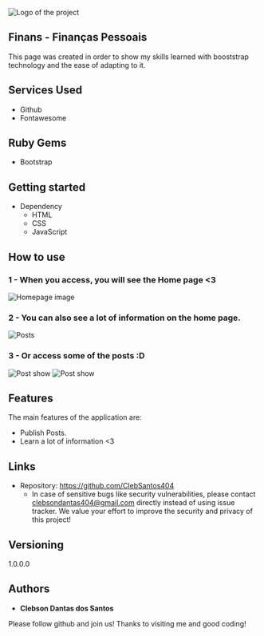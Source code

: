 ![Logo of the project](https://scontent.xx.fbcdn.net/v/t1.15752-9/361907117_790424922781879_3368269427361127900_n.png?stp=dst-png_p403x403&_nc_cat=100&cb=99be929b-3346023f&ccb=1-7&_nc_sid=aee45a&_nc_ohc=NRYmq6S1J9EAX_nbXmL&_nc_ad=z-m&_nc_cid=0&_nc_ht=scontent.xx&oh=03_AdQjBzXzOW1qeAeAQ38Rsm7MJPAN_xgOlsrXCf04ZqS3KQ&oe=64DF004C)


## Finans - Finanças Pessoais
This page was created in order to show my skills learned with booststrap technology and the ease of adapting to it.


## Services Used

* Github
* Fontawesome

## Ruby Gems

* Bootstrap


## Getting started

* Dependency
  - HTML  
  - CSS
  - JavaScript


## How to use

### 1 - When you access, you will see the Home page <3

![Homepage image](https://scontent.xx.fbcdn.net/v/t1.15752-9/361907117_790424922781879_3368269427361127900_n.png?stp=dst-png_p403x403&_nc_cat=100&cb=99be929b-3346023f&ccb=1-7&_nc_sid=aee45a&_nc_ohc=NRYmq6S1J9EAX_nbXmL&_nc_ad=z-m&_nc_cid=0&_nc_ht=scontent.xx&oh=03_AdQjBzXzOW1qeAeAQ38Rsm7MJPAN_xgOlsrXCf04ZqS3KQ&oe=64DF004C)

### 2 - You can also see a lot of information on the home page.

![Posts](https://scontent.xx.fbcdn.net/v/t1.15752-9/361955748_1004300464269338_8123727424366031174_n.png?stp=dst-png_p851x315&_nc_cat=111&cb=99be929b-3346023f&ccb=1-7&_nc_sid=aee45a&_nc_ohc=bQLSoePJAcYAX_UADMJ&_nc_ad=z-m&_nc_cid=0&_nc_ht=scontent.xx&oh=03_AdQ-9d-_zyHsJpKViT2NFrrdiiy04__ZNLUDadX884zYgg&oe=64DF0AA8)

### 3 - Or access some of the posts :D

![Post show](https://scontent.xx.fbcdn.net/v/t1.15752-9/361915688_1001319731002887_990900331853732690_n.png?stp=dst-png_p403x403&_nc_cat=111&cb=99be929b-3346023f&ccb=1-7&_nc_sid=aee45a&_nc_ohc=mVFEVPV6iB4AX_fIan8&_nc_ad=z-m&_nc_cid=0&_nc_ht=scontent.xx&oh=03_AdQDeDoNZDiyaxepTzJwhWNrGSypWhHoCEqlI58zOZxQmA&oe=64DF0D0E)
![Post show](https://scontent.xx.fbcdn.net/v/t1.15752-9/361925616_297878299301578_1727689201482680289_n.png?stp=dst-png_p403x403&_nc_cat=101&cb=99be929b-3346023f&ccb=1-7&_nc_sid=aee45a&_nc_ohc=QrV1TunNQNkAX83cvr9&_nc_ad=z-m&_nc_cid=0&_nc_ht=scontent.xx&oh=03_AdST5smdOGkgwh90BBRQqQXRlvtZE7IahXHDxMvqv1ie4A&oe=64DF36FF)


## Features

The main features of the application are:
 - Publish Posts.
 - Learn a lot of information <3


## Links
  - Repository: https://github.com/ClebSantos404
    - In case of sensitive bugs like security vulnerabilities, please contact
      clebsondantas404@gmail.com directly instead of using issue tracker. We value your effort
      to improve the security and privacy of this project!

  ## Versioning

  1.0.0.0


  ## Authors

  * **Clebson Dantas dos Santos** 

  Please follow github and join us!
  Thanks to visiting me and good coding!
